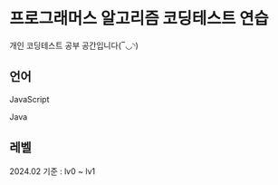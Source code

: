 # 프로그래머스 알고리즘 코딩테스트 연습
개인 코딩테스트 공부 공간입니다(‾◡◝)

## 언어
JavaScript

Java

## 레벨
2024.02 기준 : lv0 ~ lv1
